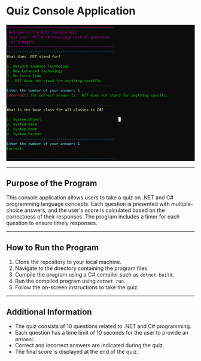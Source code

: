 # Quiz Console Application

![Quiz image](output.PNG)


---
## Purpose of the Program 

This console application allows users to take a quiz on .NET and C# programming language concepts. Each question is presented with multiple-choice answers, and the user's score is calculated based on the correctness of their responses. The program includes a timer for each question to ensure timely responses.

---
## How to Run the Program

1. Clone the repository to your local machine.
2. Navigate to the directory containing the program files.
3. Compile the program using a C# compiler such as `dotnet build`.
4. Run the compiled program using `dotnet run`.
5. Follow the on-screen instructions to take the quiz.

---
## Additional Information

- The quiz consists of 10 questions related to .NET and C# programming.
- Each question has a time limit of 10 seconds for the user to provide an answer.
- Correct and incorrect answers are indicated during the quiz.
- The final score is displayed at the end of the quiz.

